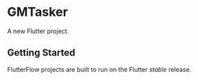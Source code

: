 # GMTasker

A new Flutter project.

## Getting Started

FlutterFlow projects are built to run on the Flutter _stable_ release.
